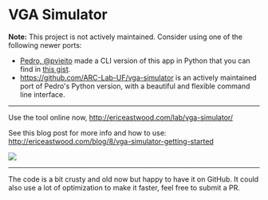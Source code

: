 # VGA Simulator

**Note:** This project is not actively maintained. Consider using one of the following newer ports:

- [Pedro, @pvieito](https://github.com/pvieito) made a CLI version of this app in Python that you can find in [this gist](https://gist.github.com/pvieito/8cdb54a9a03fd36e51c8df6e331a3006).
- https://github.com/ARC-Lab-UF/vga-simulator is an actively maintained port of Pedro's Python version, with a beautiful and flexible command line interface.


---

Use the tool online now, http://ericeastwood.com/lab/vga-simulator/

See this blog post for more info and how to use: http://ericeastwood.com/blog/8/vga-simulator-getting-started

![](http://i.imgur.com/e5XkXp6.png)

---

The code is a bit crusty and old now but happy to have it on GitHub. It could also use a lot of optimization to make it faster, feel free to submit a PR.
